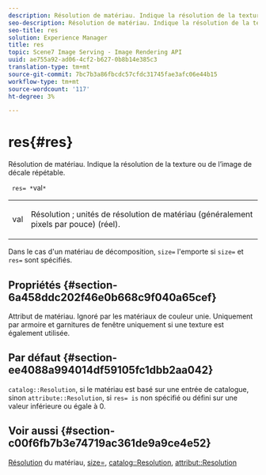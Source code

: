 ```yaml
---
description: Résolution de matériau. Indique la résolution de la texture ou de l’image de décale répétable.
seo-description: Résolution de matériau. Indique la résolution de la texture ou de l’image de décale répétable.
seo-title: res
solution: Experience Manager
title: res
topic: Scene7 Image Serving - Image Rendering API
uuid: ae755a92-ad06-4cf2-b627-0b8b14e385c3
translation-type: tm+mt
source-git-commit: 7bc7b3a86fbcdc57cfdc31745fae3afc06e44b15
workflow-type: tm+mt
source-wordcount: '117'
ht-degree: 3%

---
```



# res{#res}

Résolution de matériau. Indique la résolution de la texture ou de l’image de décale répétable.

` res= *`val`*`

<table id="simpletable_2004B804D46E43C090E59BBFF8144598"> 
 <tr class="strow"> 
  <td class="stentry"> <p> <span class="varname"> val  </span> </p> </td> 
  <td class="stentry"> <p>Résolution ; unités de résolution de matériau (généralement pixels par pouce) (réel). </p> </td> 
 </tr> 
</table>

Dans le cas d&#39;un matériau de décomposition, `size=` l&#39;emporte si `size=` et `res=` sont spécifiés.

## Propriétés {#section-6a458ddc202f46e0b668c9f040a65cef}

Attribut de matériau. Ignoré par les matériaux de couleur unie. Uniquement par armoire et garnitures de fenêtre uniquement si une texture est également utilisée.

## Par défaut {#section-ee4088a994014df59105fc1dbb2aa042}

`catalog::Resolution`, si le matériau est basé sur une entrée de catalogue, sinon  `attribute::Resolution`, si  `res= is` non spécifié ou défini sur une valeur inférieure ou égale à 0.

## Voir aussi {#section-c00f6fb7b3e74719ac361de9a9ce4e52}

[Résolution](../../../../../ir-api/http-protocol/image-rendering-api-ref/c-ir-http-protocol-ref/c-ir-http-protocol-syntax-and-features/c-ir-vignettes/c-ir-material-resolution.md#concept-f60103c64e324e2cae78bd76dfb4de8b) du matériau,  [size=](../../../../../ir-api/http-protocol/image-rendering-api-ref/c-ir-http-protocol-ref/c-ir-http-protocol-command-reference/r-ir-http-size.md#reference-1220d6fbcde4479aba91de7adacdc988),  [catalog::Resolution](../../../../../ir-api/material-cat/image-rendering-api-ref/c-ir-material-catalog/c-ir-material-data-reference/r-ir-resolution-dataref.md#reference-6a2d64c2d72b438fade58a3391569da7),  [attribut::Resolution](../../../../../ir-api/material-cat/image-rendering-api-ref/c-ir-material-catalog/c-ir-attributes-reference/r-ir-resolution.md#reference-09fe14e6bfbf4db6b7f4369fffecc806)
